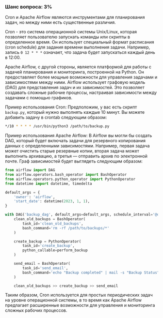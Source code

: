 ### Шанс вопроса: 3%

Cron и Apache Airflow являются инструментами для планирования задач, но между ними есть существенные различия. 

Cron - это система операционной системы Unix/Linux, которая позволяет пользователю запускать команды или скрипты в определенное время. Он использует специальный формат расписания (cron schedule) для задания времени выполнения задачи. Например, запись `0 12 * * *` означает, что задача будет запускаться каждый день в 12:00.

Apache Airflow, с другой стороны, является платформой для работы с задачей планирования и мониторинга, построенной на Python. Он предоставляет более мощные возможности для управления задачами и зависимостями между ними. Airflow использует графовую модель (DAG) для представления задач и их зависимостей. Это позволяет создавать сложные рабочие процессы, настраивая зависимости между задачами с помощью графиков.

Пример использования Cron:
Предположим, у вас есть скрипт `backup.py`, который нужно выполнять каждые 10 минут. Вы можете добавить задачу в crontab следующим образом:
```bash
*/10 * * * * /usr/bin/python3 /path/to/backup.py
```

Пример использования Apache Airflow:
В Airflow вы могли бы создать DAG, который будет включать задачи для резервного копирования данных с определенными зависимостями. Например, первая задача может очистить старые резервные копии, вторая задача может выполнить архивацию, а третья — отправить архив по электронной почте. Граф зависимостей будет выглядеть следующим образом:
```python
from airflow import DAG
from airflow.operators.bash_operator import BashOperator
from airflow.operators.python_operator import PythonOperator
from datetime import datetime, timedelta

default_args = {
    'owner': 'airflow',
    'start_date': datetime(2023, 1, 1),
}

with DAG('backup_dag', default_args=default_args, schedule_interval='@daily') as dag:
    clean_old_backups = BashOperator(
        task_id='clean_old_backups',
        bash_command='rm -rf /path/to/backups/*'
    )

    create_backup = PythonOperator(
        task_id='create_backup',
        python_callable=perform_backup
    )

    send_email = BashOperator(
        task_id='send_email',
        bash_command='echo "Backup completed" | mail -s "Backup Status" admin@example.com'
    )

    clean_old_backups >> create_backup >> send_email
```

Таким образом, Cron используется для простых периодических задач на уровне операционной системы, в то время как Apache Airflow предлагает расширенные возможности для управления и мониторинга сложных рабочих процессов.